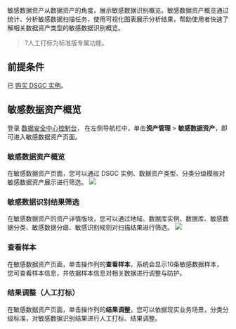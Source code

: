 敏感数据资产从数据资产的角度，展示敏感数据识别概览。敏感数据资产概览通过统计、分析敏感数据扫描任务，使用可视化图表展示分析结果，帮助使用者快速了解相关数据资产类型的敏感数据识别概览。
>?人工打标为标准版专属功能。
## 前提条件
已 [购买 DSGC 实例](https://cloud.tencent.com/document/product/1087/35082)。


## 敏感数据资产概览
登录 [数据安全中心控制台](https://console.cloud.tencent.com/dsgc/overview)， 在左侧导航栏中，单击**资产管理** > **敏感数据资产**，即可进入敏感数据资产页面。

### 敏感数据资产概览
在敏感数据资产页面，您可以通过 DSGC 实例、数据资产类型、分类分级模板对敏感数据资产展示进行筛选。
![](https://qcloudimg.tencent-cloud.cn/raw/ff6462d3c0aab77095c8560eaea56650.png)



### 敏感数据识别结果筛选
在敏感数据资产的资产详情版块，您可以通过地域、数据库实例、数据库、敏感数据分类、敏感数据分级、敏感识别规则对扫描结果进行筛选。
![](https://qcloudimg.tencent-cloud.cn/raw/449be755d628e4b30fe7f2532427c501.png)

### 查看样本
在敏感数据资产页面，单击操作列的**查看样本**，系统会显示10条敏感数据样本，您可查看样本信息，并依据样本信息对相关数据进行调整与防护。

### 结果调整（人工打标）
在敏感数据资产页面，单击操作列的**结果调整**，您可以依据现实业务场景，分类分级标准，对敏感数据识别结果进行人工打标、结果调整。


